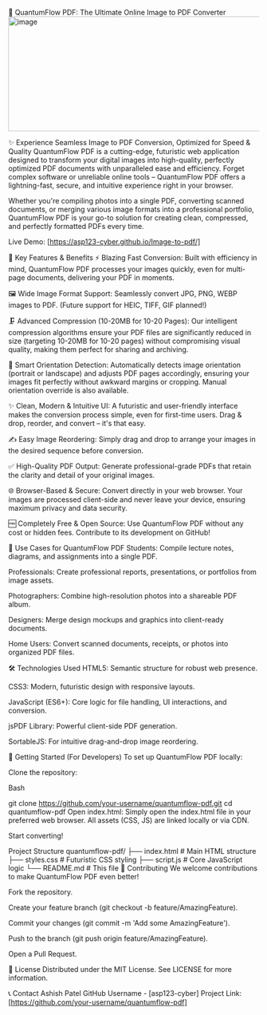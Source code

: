 🌌 QuantumFlow PDF: The Ultimate Online Image to PDF Converter
<img width="522" height="230" alt="image" src="https://github.com/user-attachments/assets/bb2636af-8b7f-487e-9f55-225dd07b0031" />


✨ Experience Seamless Image to PDF Conversion, Optimized for Speed & Quality
QuantumFlow PDF is a cutting-edge, futuristic web application designed to transform your digital images into high-quality, perfectly optimized PDF documents with unparalleled ease and efficiency. Forget complex software or unreliable online tools – QuantumFlow PDF offers a lightning-fast, secure, and intuitive experience right in your browser.

Whether you're compiling photos into a single PDF, converting scanned documents, or merging various image formats into a professional portfolio, QuantumFlow PDF is your go-to solution for creating clean, compressed, and perfectly formatted PDFs every time.

Live Demo: [https://asp123-cyber.github.io/Image-to-pdf/] 

🚀 Key Features & Benefits
⚡ Blazing Fast Conversion: Built with efficiency in mind, QuantumFlow PDF processes your images quickly, even for multi-page documents, delivering your PDF in moments.

🖼️ Wide Image Format Support: Seamlessly convert JPG, PNG, WEBP images to PDF. (Future support for HEIC, TIFF, GIF planned!)

🗜️ Advanced Compression (10-20MB for 10-20 Pages): Our intelligent compression algorithms ensure your PDF files are significantly reduced in size (targeting 10-20MB for 10-20 pages) without compromising visual quality, making them perfect for sharing and archiving.

🔄 Smart Orientation Detection: Automatically detects image orientation (portrait or landscape) and adjusts PDF pages accordingly, ensuring your images fit perfectly without awkward margins or cropping. Manual orientation override is also available.

✨ Clean, Modern & Intuitive UI: A futuristic and user-friendly interface makes the conversion process simple, even for first-time users. Drag & drop, reorder, and convert – it's that easy.

✍️ Easy Image Reordering: Simply drag and drop to arrange your images in the desired sequence before conversion.

✅ High-Quality PDF Output: Generate professional-grade PDFs that retain the clarity and detail of your original images.

🌐 Browser-Based & Secure: Convert directly in your web browser. Your images are processed client-side and never leave your device, ensuring maximum privacy and data security.

🆓 Completely Free & Open Source: Use QuantumFlow PDF without any cost or hidden fees. Contribute to its development on GitHub!

🎯 Use Cases for QuantumFlow PDF
Students: Compile lecture notes, diagrams, and assignments into a single PDF.

Professionals: Create professional reports, presentations, or portfolios from image assets.

Photographers: Combine high-resolution photos into a shareable PDF album.

Designers: Merge design mockups and graphics into client-ready documents.

Home Users: Convert scanned documents, receipts, or photos into organized PDF files.

🛠️ Technologies Used
HTML5: Semantic structure for robust web presence.

CSS3: Modern, futuristic design with responsive layouts.

JavaScript (ES6+): Core logic for file handling, UI interactions, and conversion.

jsPDF Library: Powerful client-side PDF generation.

SortableJS: For intuitive drag-and-drop image reordering.

🚀 Getting Started (For Developers)
To set up QuantumFlow PDF locally:

Clone the repository:

Bash

git clone https://github.com/your-username/quantumflow-pdf.git
cd quantumflow-pdf
Open index.html: Simply open the index.html file in your preferred web browser. All assets (CSS, JS) are linked locally or via CDN.

Start converting!

Project Structure
quantumflow-pdf/
├── index.html        # Main HTML structure
├── styles.css        # Futuristic CSS styling
├── script.js         # Core JavaScript logic
└── README.md         # This file
🤝 Contributing
We welcome contributions to make QuantumFlow PDF even better!

Fork the repository.

Create your feature branch (git checkout -b feature/AmazingFeature).

Commit your changes (git commit -m 'Add some AmazingFeature').

Push to the branch (git push origin feature/AmazingFeature).

Open a Pull Request.

📄 License
Distributed under the MIT License. See LICENSE for more information.

📞 Contact
Ashish Patel GitHub Username - [asp123-cyber]
Project Link: [https://github.com/your-username/quantumflow-pdf]
